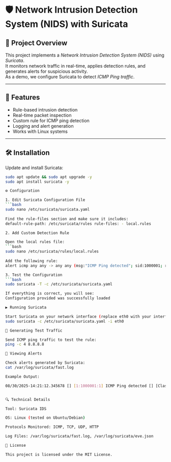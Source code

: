 # 🛡 Network Intrusion Detection System (NIDS) with Suricata  

## 📌 Project Overview
This project implements a *Network Intrusion Detection System (NIDS)* using *Suricata*.  
It monitors network traffic in real-time, applies detection rules, and generates alerts for suspicious activity.  
As a demo, we configure Suricata to detect *ICMP Ping traffic*.  

---

## 🚀 Features
- Rule-based intrusion detection  
- Real-time packet inspection  
- Custom rule for ICMP ping detection  
- Logging and alert generation  
- Works with Linux systems  

---

## 🛠 Installation  

Update and install Suricata:  
```bash
sudo apt update && sudo apt upgrade -y
sudo apt install suricata -y

⚙ Configuration

1. Edit Suricata Configuration File
```bash
sudo nano /etc/suricata/suricata.yaml
 
Find the rule-files section and make sure it includes:
default-rule-path: /etc/suricata/rules rule-files: - local.rules 

2. Add Custom Detection Rule

Open the local rules file:
```bash
sudo nano /etc/suricata/rules/local.rules
 
Add the following rule:
alert icmp any any -> any any (msg:"ICMP Ping detected"; sid:1000001; rev:1;) 

3. Test the Configuration
```bash
sudo suricata -T -c /etc/suricata/suricata.yaml

If everything is correct, you will see:
Configuration provided was successfully loaded 

▶ Running Suricata

Start Suricata on your network interface (replace eth0 with your interface, e.g., wlan0):
sudo suricata -c /etc/suricata/suricata.yaml -i eth0 

🧪 Generating Test Traffic

Send ICMP ping traffic to test the rule:
ping -c 4 8.8.8.8 

📄 Viewing Alerts

Check alerts generated by Suricata:
cat /var/log/suricata/fast.log 

Example Output:

08/30/2025-14:21:12.345678 [] [1:1000001:1] ICMP Ping detected [] [Classification: Misc activity] [Priority: 3] {ICMP} 192.168.1.10 -> 8.8.8.8 


🔍 Technical Details

Tool: Suricata IDS

OS: Linux (tested on Ubuntu/Debian)

Protocols Monitored: ICMP, TCP, UDP, HTTP

Log Files: /var/log/suricata/fast.log, /var/log/suricata/eve.json

📜 License

This project is licensed under the MIT License.
